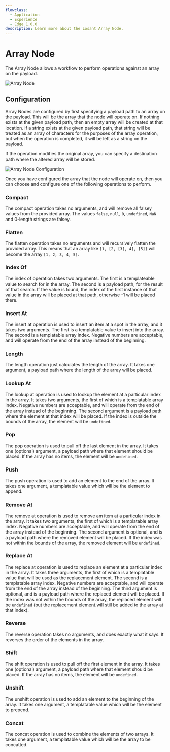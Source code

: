 ```yaml
---
flowclass:
  - Application
  - Experience
  - Edge 1.0.0
description: Learn more about the Losant Array Node.
---
```


# Array Node

The Array Node allows a workflow to perform operations against an array on the payload.

![Array Node](/images/workflows/logic/array-node.png "Array Node")

## Configuration

Array Nodes are configured by first specifying a payload path to an array on the payload. This will be the array that the node will operate on. If nothing exists at the given payload path, then an empty array will be created at that location. If a string exists at the given payload path, that string will be treated as an array of characters for the purposes of the array operation, but when the operation is completed, it will be left as a string on the payload.

If the operation modifies the original array, you can specify a destination path where the altered array will be stored.

![Array Node Configuration](/images/workflows/logic/array-node-config.png "Array Node Configuration")

Once you have configured the array that the node will operate on, then you can choose and configure one of the following operations to perform.

### Compact

The compact operation takes no arguments, and will remove all falsey values from the provided array. The values `false`, `null`, `0`, `undefined`, `NaN` and 0-length strings are falsey.

### Flatten

The flatten operation takes no arguments and will recursively flatten the provided array. This means that an array like `[1, [2, [3], 4], [5]]` will become the array `[1, 2, 3, 4, 5]`.

### Index Of

The index of operation takes two arguments. The first is a templateable value to search for in the array. The second is a payload path, for the result of that search. If the value is found, the index of the first instance of that value in the array will be placed at that path, otherwise -1 will be placed there.

### Insert At

The insert at operation is used to insert an item at a spot in the array, and it takes two arguments. The first is a templatable value to insert into the array. The second is a templatable array index. Negative numbers are acceptable, and will operate from the end of the array instead of the beginning.

### Length

The length operation just calculates the length of the array. It takes one argument, a payload path where the length of the array will be placed.

### Lookup At

The lookup at operation is used to lookup the element at a particular index in the array. It takes two arguments, the first of which is a templatable array index. Negative numbers are acceptable, and will operate from the end of the array instead of the beginning. The second argument is a payload path where the element at that index will be placed. If the index is outside the bounds of the array, the element will be `undefined`.

### Pop

The pop operation is used to pull off the last element in the array. It takes one (optional) argument, a payload path where that element should be placed. If the array has no items, the element will be `undefined`.

### Push

The push operation is used to add an element to the end of the array. It takes one argument, a templatable value which will be the element to append.

### Remove At

The remove at operation is used to remove am item at a particular index in the array. It takes two arguments, the first of which is a templatable array index. Negative numbers are acceptable, and will operate from the end of the array instead of the beginning. The second argument is optional, and is a payload path where the removed element will be placed. If the index was not within the bounds of the array, the removed element will be `undefined`.

### Replace At

The replace at operation is used to replace an element at a particular index in the array. It takes three arguments, the first of which is a templatable value that will be used as the replacement element. The second is a templatable array index. Negative numbers are acceptable, and will operate from the end of the array instead of the beginning. The third argument is optional, and is a payload path where the replaced element will be placed. If the index was not within the bounds of the array, the replaced element will be `undefined` (but the replacement element.will still be added to the array at that index).

### Reverse

The reverse operation takes no arguments, and does exactly what it says. It reverses the order of the elements in the array.

### Shift

The shift operation is used to pull off the first element in the array. It takes one (optional) argument, a payload path where that element should be placed. If the array has no items, the element will be `undefined`.

### Unshift

The unshift operation is used to add an element to the beginning of the array. It takes one argument, a templatable value which will be the element to prepend.

### Concat

The concat operation is used to combine the elements of two arrays. It takes one argument, a templatable value which will be the array to be concatted.
